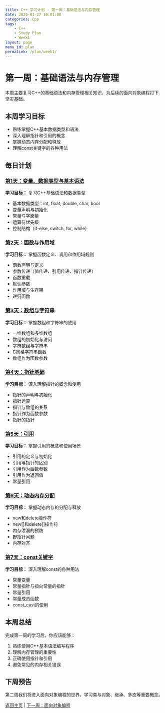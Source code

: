 ```yaml
---
title: C++ 学习计划 - 第一周：基础语法与内存管理
date: 2025-01-27 10:01:00
categories: Cpp
tags:
    - C++ 
    - Study Plan
    - Week1
layout: page
menu_id: plan
permalink: /plan/week1/
---
```


# 第一周：基础语法与内存管理

本周主要复习C++的基础语法和内存管理相关知识，为后续的面向对象编程打下坚实基础。

## 本周学习目标
- 熟练掌握C++基本数据类型和语法
- 深入理解指针和引用的概念
- 掌握动态内存分配和释放
- 理解const关键字的各种用法

## 每日计划

### [第1天：变量、数据类型与基本语法](/plan/week1/day1/)
**学习目标：** 复习C++基础语法和数据类型
- 基本数据类型：int, float, double, char, bool
- 变量声明与初始化
- 常量与字面量
- 运算符优先级
- 控制结构（if-else, switch, for, while）

### [第2天：函数与作用域](/plan/week1/day2/)
**学习目标：** 掌握函数定义、调用和作用域规则
- 函数声明与定义
- 参数传递（值传递、引用传递、指针传递）
- 函数重载
- 默认参数
- 作用域与生存期
- 递归函数

### [第3天：数组与字符串](/plan/week1/day3/)
**学习目标：** 掌握数组和字符串的使用
- 一维数组和多维数组
- 数组的初始化与访问
- 字符数组与字符串
- C风格字符串函数
- 数组作为函数参数

### [第4天：指针基础](/plan/week1/day4/)
**学习目标：** 深入理解指针的概念和使用
- 指针的声明与初始化
- 指针运算
- 指针与数组的关系
- 指针作为函数参数
- 指针的指针

### [第5天：引用](/plan/week1/day5/)
**学习目标：** 掌握引用的概念和使用场景
- 引用的定义与初始化
- 引用与指针的区别
- 引用作为函数参数
- 引用作为返回值
- 常量引用

### [第6天：动态内存分配](/plan/week1/day6/)
**学习目标：** 掌握动态内存的分配与释放
- new和delete操作符
- new[]和delete[]操作符
- 内存泄漏的预防
- 野指针问题
- 内存对齐

### [第7天：const关键字](/plan/week1/day7/)
**学习目标：** 深入理解const的各种用法
- 常量变量
- 常量指针与指向常量的指针
- 常量引用
- 常量成员函数
- const_cast的使用

## 本周总结
完成第一周的学习后，你应该能够：
1. 熟练使用C++基本语法编写程序
2. 理解内存管理的重要性
3. 正确使用指针和引用
4. 避免常见的内存相关错误

## 下周预告
第二周我们将进入面向对象编程的世界，学习类与对象、继承、多态等重要概念。

[返回主页](/plan/) | [下一周：面向对象编程](/plan/week2/)
